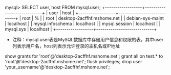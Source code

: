 mysql> SELECT user, host FROM mysql.user;
+------------------+----------------------------+
| user             | host                       |
+------------------+----------------------------+
| root             | %                          |
| root             | desktop-2acffhf.mshome.net |
| debian-sys-maint | localhost                  |
| mysql.infoschema | localhost                  |
| mysql.session    | localhost                  |
| mysql.sys        | localhost                  |
+------------------+----------------------------+
- 注释：mysql.user表是MySQL数据库中存储用户信息和权限的表，其中user列表示用户名，host列表示允许登录的主机名或IP地址

show grants for 'root'@'desktop-2acffhf.mshome.net';
grant all on test.* to 'root'@'desktop-2acffhf.mshome.net';
flush privileges;
drop user 'your_username'@'desktop-2acffhf.mshome.net';
